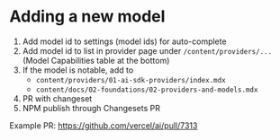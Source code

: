 # Adding a new model

1. Add model id to settings (model ids) for auto-complete
1. Add model id to list in provider page under `/content/providers/...` (Model Capabilities table at the bottom)
1. If the model is notable, add to
   - `content/providers/01-ai-sdk-providers/index.mdx`
   - `content/docs/02-foundations/02-providers-and-models.mdx`
1. PR with changeset
1. NPM publish through Changesets PR

Example PR: https://github.com/vercel/ai/pull/7313
